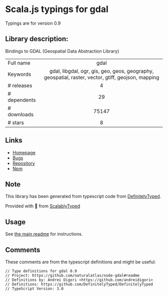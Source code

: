 
# Scala.js typings for gdal

Typings are for version 0.9

## Library description:
Bindings to GDAL (Geospatial Data Abstraction Library)

|                    |                 |
| ------------------ | :-------------: |
| Full name          | gdal |
| Keywords           | gdal, libgdal, ogr, gis, geo, geos, geography, geospatial, raster, vector, gtiff, geojson, mapping |
| # releases         | 4 |
| # dependents       | 29 |
| # downloads        | 75147 |
| # stars            | 8 |

## Links
- [Homepage](https://github.com/naturalatlas/node-gdal#readme)
- [Bugs](https://github.com/naturalatlas/node-gdal/issues)
- [Repository](https://github.com/naturalatlas/node-gdal)
- [Npm](https://www.npmjs.com/package/gdal)
    


## Note
This library has been generated from typescript code from [DefinitelyTyped](https://definitelytyped.org).

Provided with :purple_heart: from [ScalablyTyped](https://github.com/oyvindberg/ScalablyTyped)

## Usage
See [the main readme](../../readme.md) for instructions.

## Comments

These comments are from the typescript definitions and might be useful:
```
// Type definitions for gdal 0.9
// Project: https://github.com/naturalatlas/node-gdal#readme
// Definitions by: Andrei Digori <https://github.com/andreidigori>
// Definitions: https://github.com/DefinitelyTyped/DefinitelyTyped
// TypeScript Version: 3.0

```


